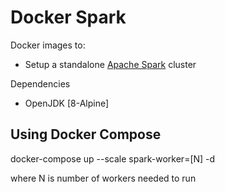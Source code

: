 # Docker Spark

Docker images to:
* Setup a standalone [Apache Spark](https://spark.apache.org/) cluster

Dependencies
* OpenJDK [8-Alpine]

## Using Docker Compose

docker-compose up --scale spark-worker=[N] -d

where N is number of workers needed to run